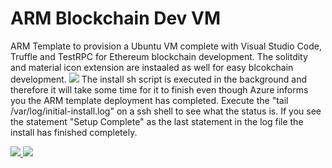 # ARM Blockchain Dev VM

ARM Template to provision a Ubuntu VM complete with Visual Studio Code, Truffle and TestRPC for Ethereum blockchain development. The solitdity and material icon extension are instaaled as well for easy blcokchain development.
<img src='~/images/VScode.PNG' />
The install sh script is executed in the background and therefore it will take some time for it to finish even though Azure informs you the ARM template deployment has completed. Execute the "tail /var/log/initial-install.log" on a ssh shell to see what the status is. If you see the statement "Setup Complete" as the last statement in the log file the install has finished completely.

<a href="https://portal.azure.com/#create/microsoft.template/uri/https%3A%2F%2Fraw.githubusercontent.com%2Fevanuum%2Fazure-blockchain--ubuntu--blockchain--dev%2Fmaster%2Fazuredeploy.json" target="_blank">
    <img src="http://azuredeploy.net/deploybutton.png"/>
</a>
<a href="http://armviz.io/#/?load=https://raw.githubusercontent.com/evanuum/azure-blockchain--ubuntu--blockchain--dev/master/azuredeploy.json" target="_blank">
    <img src="http://armviz.io/visualizebutton.png"/>
</a>